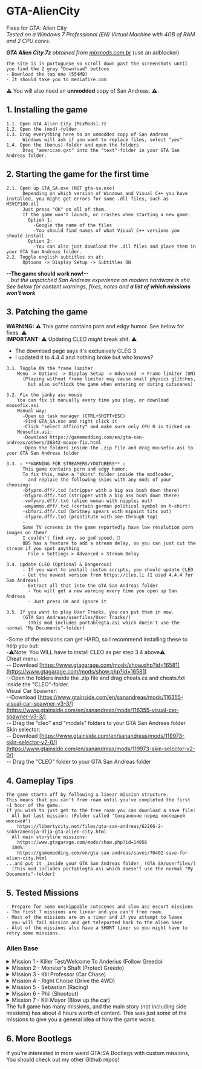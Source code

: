 # GTA-AlienCity
Fixes for GTA: Alien City<br>
*Tested on a Windows 7 Professional (EN) Virtual Machine with 4GB of RAM and 2 CPU cores.*<br>

***GTA Alien City.7z** obtained from [mixmods.com.br](https://www.mixmods.com.br/2021/03/gta-alien-city-anderius-repack-modloader-traducao/)* (use an adblocker)<br>
```
The site is in portuguese so scroll down past the screenshots until you find the 2 gray "Download" buttons
- Download the top one (554MB)
- It should take you to mediafire.com
```
⚠️ You will also need an **unmodded** copy of San Andreas. ⚠️

## 1. Installing the game
```
1.1. Open GTA Alien City [MixMods].7z
1.2. Open the (mod)-folder
1.3. Drag everything here to an unmodded copy of San Andreas
      Windows will ask if you want to replace files, select "yes"
1.4. Open the (bonus)-folder and open the folders
      Drag "american.gxt" into the "text"-folder in your GTA San Andreas folder.
```

## 2. Starting the game for the first time
```
2.1. Open up GTA_SA.exe (NOT gta-sa.exe)
      Depending on which version of Windows and Visual C++ you have installed, you might get errors for some .dll files, such as MSVCP100.dll
      Just press "OK" on all of them.
      If the game won't launch, or crashes when starting a new game:
        Option 1:
          -Google the name of the files
          -You should find names of what Visual C++ versions you should install
        Option 2:
          -You can also just download the .dll files and place them in your GTA San Andreas folder.
2.2. Toggle english subtitles on at:
      Options -> Display Setup -> Subtitles ON
```

**--The game should work now!--**<br>
*...but the unpatched San Andreas experience on modern hardware is shit.<br>
See below for content warnings, fixes, notes and **a list of which missions won't work***<br>

## 3. Patching the game
**WARNING:** ⚠️ This game contains porn and edgy humor. See below for fixes. ⚠️<br> 
**IMPORTANT:** ⚠️ Updating CLEO _might_ break shit. ⚠️<br>
  - The download page says it's exclusively CLEO 3
  - I updated it to 4.4.4 and nothing broke but who knows?
```
3.1. Toggle ON the frame limiter
    Menu -> Options -> Display Setup -> Advanced -> Frame limiter (ON)
      (Playing without frame limiter may cause small physics glitches,
        but also softlock the game when entering or during cutscenes)

3.2. Fix the janky ass mouse
    You can fix it manually every time you play, or download mousefix.asi
    Manual way:
      -Open up task manager (CTRL+SHIFT+ESC)
      -Find GTA_SA.exe and right click it
      -Click "select affinity" and make sure only CPU 0 is ticked on
    Mousefix.asi:
      -Download https://gamemodding.com/en/gta-san-andreas/others/26842-mouse-fix.html
      -Open the folders inside the .zip file and drag mousefix.asi to your GTA San Andreas folder

3.3. ⚠️ **WARNING FOR STREAMERS/YOUTUBERS** ⚠️
      This game contains porn and edgy humor.
      To fix this, make a "skins" folder inside the modloader,
        and replace the following skins with any mods of your choosing:
      -bfypro.dff/.txd (stripper with a big ass bush down there)
      -hfypro.dff/.txd (stripper with a big ass bush down there)
      -vwfycrp.dff/.txd (alien woman with nipples out)
      -wmyammo.dff/.txd (certain german political symbol on t-shirt)
      -sbfori.dff/.txd (britney spears with mspaint tits out)
      -sfypro.dff/.txd (prostitute with see-through top)
      -
      Some TV screens in the game reportedly have low resolution porn images on them?
      I couldn't find any, so god speed. 🫡
      OBS has a feature to add a stream delay, so you can just cut the stream if you spot anything
        File > Settings > Advanced > Stream Delay

3.4. Update CLEO (Optional & Dangerous)
      - If you want to install custom scripts, you should update CLEO
      - Get the newest version from https://cleo.li (I used 4.4.4 for San Andreas)
      - Extract all that into the GTA San Andreas folder
        - You will get a new warning every time you open up San Andreas
        - Just press OK and ignore it
      
3.5. If you want to play User Tracks, you can put them in now.
      (GTA San Andreas/userfiles/User Tracks/)
        (This mod includes portablegta.asi which doesn't use the normal "My Documents"-folder)
```

-Some of the missions can get HARD, so I recommend installing these to help you out:<br>
-⚠️Note: You WILL have to install CLEO as per step 3.4 above⚠️<br>
Cheat menu:<br>
  -- Download [https://www.gtagarage.com/mods/show.php?id=16581](https://www.gtagarage.com/mods/show.php?id=16581)<br>
  --Open the folders inside the .zip file and drag cheats.cs and cheats.fxt inside the "CLEO"-folder.<br>
Visual Car Spawner:<br>
  --Download [https://www.gtainside.com/en/sanandreas/mods/116355-visual-car-spawner-v3-3/](https://www.gtainside.com/en/sanandreas/mods/116355-visual-car-spawner-v3-3/)<br>
  -- Drag the "cleo" and "models" folders to your GTA San Andreas folder<br>
Skin selector:<br>
  -- Download [https://www.gtainside.com/en/sanandreas/mods/119973-skin-selector-v2-0/](https://www.gtainside.com/en/sanandreas/mods/119973-skin-selector-v2-0/)<br>
  -- Drag the "CLEO" folder to your GTA San Andreas folder<br>

## 4. Gameplay Tips
```
The game starts off by following a linear mission structure.
This means that you can't free roam until you've completed the first ~1 hour of the game.
If you wish to just get to the free roam you can download a save file:
  All but last mission: (Folder called "Сохранение перед последней миссией")
    https://libertycity.net/files/gta-san-andreas/62266-2-sokhranenija-dlja-gta-alien-city.html
  All main storyline missions:
    https://www.gtagarage.com/mods/show.php?id=14956
  100%:
    https://gamemodding.com/en/gta-san-andreas/saves/70402-save-for-alien-city.html
...and put it _inside your GTA San Andreas folder_ (GTA SA/userfiles/)
  (This mod includes portablegta.asi which doesn't use the normal "My Documents"-folder)
```

## 5. Tested Missions
```
- Prepare for some unskippable cutscenes and slow ass escort missions
- The first 7 missions are linear and you can't free roam.
- Most of the missions are on a timer and if you attempt to leave
  you will fail mission and get teleported back to the alien base
- Alot of the missions also have a SHORT timer so you might have to retry some missions.
```
### Alien Base
<details><summary>Mission 1 - Killer Test/Welcome To Anderius (Follow Greedo)</summary>
     <pre>
-Gameplay: https://www.youtube.com/watch?v=BtlQSutMYYY
-Follow Greedo through the alien base
-Do NOT go too far away from him or you will fail the mission
-Go upstairs and get into the car marked on the map
-Drive to the target on the map and kill him
-Drive back to the alien base
     </pre>
</details>
<details><summary>Mission 2 - Monster's Shaft (Protect Greedo)</summary>
     <pre>
⚠️ IMPORTANT: This mission may softlock after ending. Here's how to avoid it.
  1. Press CTRL+SHIFT+ESC and right click on GTA_SA.exe
  2. Select "affinity" and untick every box except for "CPU 0".
  3. Open the games pause menu
  4. Go to Options -> Display Setup -> Advanced and toggle Frame Limiter OFF
-Gameplay: https://www.youtube.com/watch?v=XjPRst4OQQE
-Follow Greedo to the car
-Follow the dots on the map and drive to your location
-Exit the car and follow him down the elevator
-Greedo will give you a shotgun to protect him while he's fixing the elevator
  -Do NOT leave the platform
  -The shotgun has a fair spread so just keep turning and shoot whatever's close
  -Do NOT waste time with far away or big groups of zombies to prevent them from sneaking close
     </pre>
</details>
<details><summary>Mission 3 - Kill Professor (Car Chase)</summary>
     <pre>
-Gameplay: https://www.youtube.com/watch?v=jkmq7RnWdHA
-Follow Greedo to the car
-Drive to an underground parking garage
-Watch a shoot-out cutscene
-Chase some guy with the car
-Watch another shoot-out cutscene
     </pre>
</details>
<details><summary>Mission 4 - Right Choise (Drive the 4WD)</summary>
     <pre>
-Gameplay: https://www.youtube.com/watch?v=lBifjubU_oA
-Drive to the desert
-Take the truck
-Drive to a place in the middle of nowhere
-Watch a cutscene of CJ taking a piss
     </pre>
</details>
<details><summary>Mission 5 - Sebastian (Racing)</summary>
     <pre>
-Gameplay: https://www.youtube.com/watch?v=hu9f2hO_CaI
-Drive the professor to his friends garage
-Choose a car
-Race through the city
     </pre>
</details>
<details><summary>Mission 6 - Phil (Shootout)</summary>
     <pre>
-Gameplay: https://www.youtube.com/watch?v=EnXNNSH_Bik
-Drive the professor to his friends cookout
-Some aliens come do a shootout
-Drive to the next spot
-Leave the car and sneakily follow some guy (kill a bunch of alien guards)
-Kill the guy you're following
-Drive back home
     </pre>
</details>
<details><summary>Mission 7 - Kill Mayor (Blow up the car)</summary>
     <pre>
-Gameplay: https://www.youtube.com/watch?v=1hniqoeVc0U
-Drive to the other side of the city
-Take the van
-Drive it towards the convoy
-Drive the van into the limo
-Jump out before the cars hit because it's gonna blow up
-You will get shot at so quickly go to the marker on the map (jump over the fence)
-Go to the marker and get launched to the sky
-Skydive to the car marked on the map
-Drive to the safe house
       
From this point on free roam will be enabled.
You're free to do whatever around Alien City!
     </pre>
</details>
The full game has many missions, and the main story (not including side missions) has about 4 hours worth of content.
This was just some of the missions to give you a general idea of how the game works.

## 6. More Bootlegs
If you're interested in more weird GTA:SA Bootlegs with custom missions,<br>
You should check out my other Github repos!<br>
